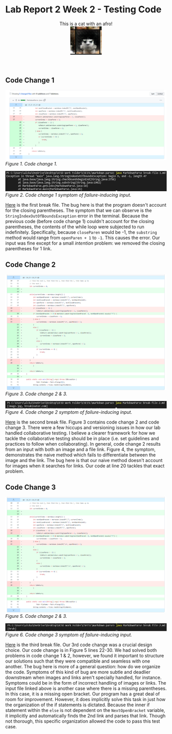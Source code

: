 # Lab Report 2 Week 2 - Testing Code

<p align="center">
    This is a cat with an afro!
    <br>
  <img src="./cat_with_afro.png" />
</p>

<br>

## __Code Change 1__
![Image](./website_img/week_4/cc1_code.PNG)
_Figure 1. Code change 1._

![Image](./website_img/week_4/cc1_err.PNG)
_Figure 2. Code change 1 symptom of failure-inducing input._

[Here](https://raw.githubusercontent.com/alckasoc/markdown-parse/main/mytestfile.md) is the first break file. The bug here is that the program doesn't account for the closing parentheses. The symptom that we can observe is the `StringIndexOutOfBoundsException` error in the terminal. Because the previous code (before code change 1) couldn't account for the closing parentheses, the contents of the while loop were subjected to run indefinitely. Specifically, because `closeParen` would be -1, the `substring` method would range from `openParen + 1` to `-1`. This causes the error. Our input was fine except for a small _intention_ problem: we removed the closing parentheses for 1 link.

## __Code Change 2__
![Image](./website_img/week_4/cc2_code.PNG)
_Figure 3. Code change 2 & 3._

![Image](./website_img/week_4/cc2_err.PNG)
_Figure 4. Code change 2 symptom of failure-inducing input._

[Here](https://raw.githubusercontent.com/alckasoc/markdown-parse/main/mytestfile2.md) is the second break file. Figure 3 contains code change 2 and code change 3. There were a few hiccups and versioning issues in how our lab handled collaborative testing. I believe a clearer framework for how we tackle the collaborative testing should be in place (i.e. set guidelines and practices to follow when collaborating). In general, code change 2 results from an input with both an image and a file link. Figure 4, the symptom, demonstrates the naive method which fails to differentiate between the image and the link. The bug here is that our naive method doesn't account for images when it searches for links. Our code at line 20 tackles that exact problem. 

## __Code Change 3__
![Image](./website_img/week_4/cc2_code.PNG)
_Figure 5. Code change 2 & 3._

![Image](./website_img/week_4/cc3_err.PNG)
_Figure 6. Code change 3 symptom of failure-inducing input._

[Here](https://raw.githubusercontent.com/alckasoc/markdown-parse/main/mytestfile3.md) is the third break file. Our 3rd code change was a crucial design choice. Our code change is in Figure 5 lines 22-30. We had solved both problems in code change 1 & 2, however, we found it important to structure our solutions such that they were compatible and seamless with one another. The bug here is more of a general question: how do we organize the code. Symptoms of this kind of bug are more subtle and deadlier downstream when images and links aren't specially handled, for instance. Symptoms could be in the form of incorrect handling of images or links. The input file linked above is another case where there is a missing parentheses. In this case, it is a missing open bracket. Our program has a great deal of room for improvement. However, it does implicitly solve this task in just how the organization of the if statements is dictated. Because the inner if statement within the `else` is not dependent on the `NextOpenBracket` variable, it implicitly and automatically finds the 2nd link and parses that link. Though not thorough, this specific organization allowed the code to pass this test case.

